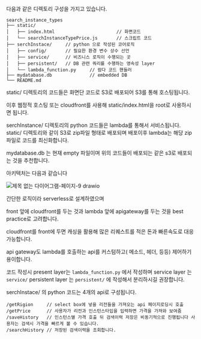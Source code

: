 다음과 같은 디렉토리 구성을 가지고 있습니다.
```
search_instance_types
├── static/
│   ├── index.html                       // 화면코드
│   └── searchInstanceTypePrice.js       // 스크립트 코드
├── serchInstace/     // python 으로 작성된 코어로직
│   ├── config/       // 필요한 환경 변수 상수 선언
│   ├── service/      // 비즈니스 로직이 수행되는 곳
│   ├── persistent/   // DB 관련 쿼리를 수행하는 영속성 layer
│   └── lambda_function.py     // 람다 코드 핸들러
├── mydatabase.db              // embedded DB
└── README.md
```

static/ 디렉토리의 코드들은 화면단 코드로 S3로 배포되어 S3를 통해 호스팅됩니다.

이후 웹정적 호스팅 또는 cloudfront를 사용해 static/index.html을 root로 사용하시면 됩니다.

serchInstance/ 디렉토리의 python 코드들은 lambda를 통해서 서비스됩니다. static/ 디렉토리와 같이 S3로 zip파일 형태로 배포되며 배포이후 lambda는 해당 zip파일로 코드를 최신화합니다.


mydatabase.db 는 현재 empty 파일이며 위의 코드들이 배포되는 같은 s3로 배포되는 것을 추천합니다.

아키텍처는 다음과 같습니다

![제목 없는 다이어그램-페이지-9 drawio](https://github.com/user-attachments/assets/37d80f39-c126-4e5a-b8e4-acf3ea492eac)

간단한 로직이라 serverless로 설계하였으며

front 앞에 cloudfront를 두는 것과 lambda 앞에 apigateway를 두는 것을 best practice로 고려합니다.

cloudfront를 front에 두면 캐싱을 활용해 많은 리퀘스트를 적은 돈과 빠른속도로 대응 가능합니다.

api gateway도 lambda를 호출하는 api를 커스텀하고( 메소드, 헤더, 등등) 제어하기 용이합니다.

코드 작성시 present layer는 `lambda_function.py` 에서 작성하며
service layer 는 `service/`
persistent layer 는 `persistent/` 에 작성해서 분리하시길 권장합니다.

serchInstace/ 의 python 코드는 4개의 api로 구성됩니다.
```
/getRigion     // select box에 넣을 리전들을 가져오는 api 페이지로딩시 호출
/getPrice      // 사용자가 리전과 인스턴스타입을 입력하면 가격을 가져와 보여줌
/saveHistory   // 인스턴스별 가격 호출 뒤 검색이력 저장은 비동기적으로 진행됩니다 사용자는 검색시 가격을 빠르게 볼 수 있습니다.
/searchHistory // 저장된 검색이력을 조회합니다.
```


